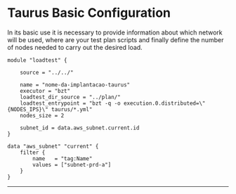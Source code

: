 # Taurus Basic Configuration
    
In its basic use it is necessary to provide information about which network will be used, where are your test plan scripts and finally define the number of nodes needed to carry out the desired load.

```hcl
module "loadtest" {

    source = "../../"

    name = "nome-da-implantacao-taurus"
    executor = "bzt"
    loadtest_dir_source = "../plan/"
    loadtest_entrypoint = "bzt -q -o execution.0.distributed=\"{NODES_IPS}\" taurus/*.yml"
    nodes_size = 2

    subnet_id = data.aws_subnet.current.id
}

data "aws_subnet" "current" {
    filter {
        name   = "tag:Name"
        values = ["subnet-prd-a"]
    }
}
```

---
